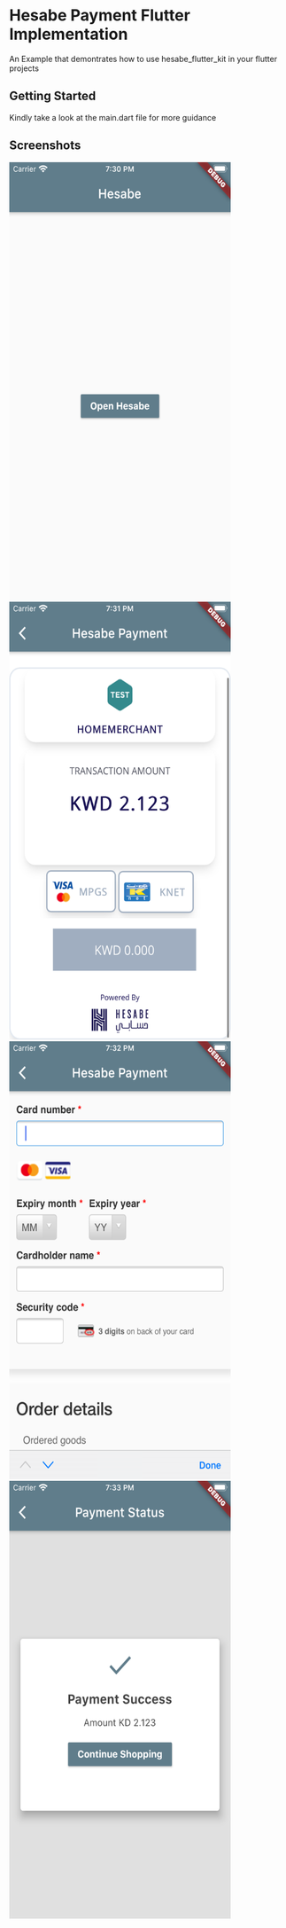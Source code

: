 #  Hesabe Payment Flutter Implementation

An Example that demontrates how to use hesabe_flutter_kit in your flutter projects

## Getting Started

Kindly take a look at the main.dart file for more guidance

## Screenshots

<img src="https://raw.githubusercontent.com/nilevars/hesabe_flutter_kit/master/example/assets/home.png"  width="400" height="790">
<img src="https://raw.githubusercontent.com/nilevars/hesabe_flutter_kit/master/example/assets/hesabe_screen.png"  width="400" height="790">
<img src="https://raw.githubusercontent.com/nilevars/hesabe_flutter_kit/master/example/assets/visa_screen.png"  width="400" height="790">
<img src="https://raw.githubusercontent.com/nilevars/hesabe_flutter_kit/master/example/assets/payment_success.png"  width="400" height="790">
